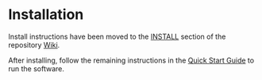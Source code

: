# Installation

Install instructions have been moved to the [INSTALL](https://github.com/piss-Network/piss-blockchain/wiki/INSTALL) section of the repository [Wiki](https://github.com/piss-Network/piss-blockchain/wiki).

After installing, follow the remaining instructions in the
[Quick Start Guide](https://github.com/piss-Network/piss-blockchain/wiki/Quick-Start-Guide)
to run the software.
